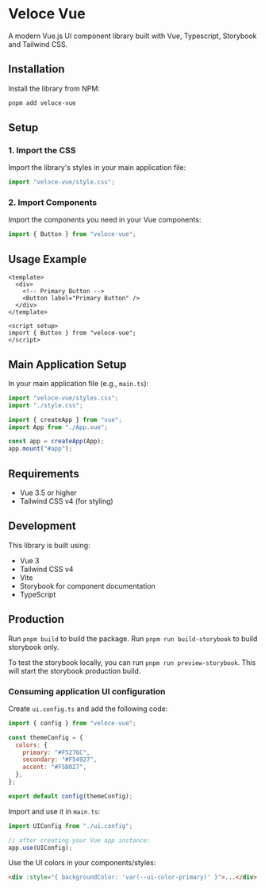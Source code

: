 # Veloce Vue

A modern Vue.js UI component library built with Vue, Typescript, Storybook and Tailwind CSS.

## Installation

Install the library from NPM:

```bash
pnpm add veloce-vue
```

## Setup

### 1. Import the CSS

Import the library's styles in your main application file:

```javascript
import "veloce-vue/style.css";
```

### 2. Import Components

Import the components you need in your Vue components:

```javascript
import { Button } from "veloce-vue";
```

## Usage Example

```vue
<template>
  <div>
    <!-- Primary Button -->
    <Button label="Primary Button" />
  </div>
</template>

<script setup>
import { Button } from "veloce-vue";
</script>
```

## Main Application Setup

In your main application file (e.g., `main.ts`):

```javascript
import "veloce-vue/styles.css";
import "./style.css";

import { createApp } from "vue";
import App from "./App.vue";

const app = createApp(App);
app.mount("#app");
```

## Requirements

- Vue 3.5 or higher
- Tailwind CSS v4 (for styling)

## Development

This library is built using:

- Vue 3
- Tailwind CSS v4
- Vite
- Storybook for component documentation
- TypeScript

## Production

Run `pnpm build` to build the package.
Run `pnpm run build-storybook` to build storybook only.

To test the storybook locally, you can run `pnpm run preview-storybook`. This will start the storybook production build.

### Consuming application UI configuration

Create `ui.config.ts` and add the following code:

```javascript
import { config } from "veloce-vue";

const themeConfig = {
  colors: {
    primary: "#F5276C",
    secondary: "#F54927",
    accent: "#F5B027",
  },
};

export default config(themeConfig);
```

Import and use it in `main.ts`:

```javascript
import UIConfig from "./ui.config";

// after creating your Vue app instance:
app.use(UIConfig);
```

Use the UI colors in your components/styles:

```html
<div :style="{ backgroundColor: 'var(--ui-color-primary)' }">...</div>
```
